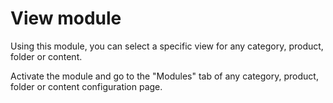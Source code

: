 View module
===========

Using this module, you can select a specific view for any category, product, folder or content.

Activate the module and go to the "Modules" tab of any category, product, folder or content configuration page.
